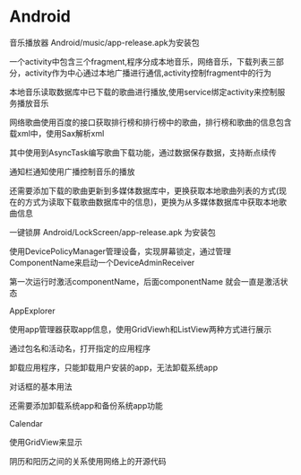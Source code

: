 # Android 
音乐播放器 
Android/music/app-release.apk为安装包

一个activity中包含三个fragment,程序分成本地音乐，网络音乐，下载列表三部分，activity作为中心通过本地广播进行通信,activity控制fragment中的行为

本地音乐读取数据库中已下载的歌曲进行播放,使用service绑定activity来控制服务播放音乐

网络歌曲使用百度的接口获取排行榜和排行榜中的歌曲，排行榜和歌曲的信息包含载xml中，使用Sax解析xml

其中使用到AsyncTask编写歌曲下载功能，通过数据保存数据，支持断点续传

通知栏通知使用广播控制音乐的播放

还需要添加下载的歌曲更新到多媒体数据库中，更换获取本地歌曲列表的方式(现在的方式为读取下载歌曲数据库中的信息)，更换为从多媒体数据库中获取本地歌曲信息



一键锁屏
Android/LockScreen/app-release.apk 为安装包

使用DevicePolicyManager管理设备，实现屏幕锁定，通过管理ComponentName来启动一个DeviceAdminReceiver

第一次运行时激活componentName，后面componentName 就会一直是激活状态



AppExplorer

使用app管理器获取app信息，使用GridViewh和ListView两种方式进行展示

通过包名和活动名，打开指定的应用程序

卸载应用程序，只能卸载用户安装的app，无法卸载系统app

对话框的基本用法

还需要添加卸载系统app和备份系统app功能


Calendar

使用GridView来显示

阴历和阳历之间的关系使用网络上的开源代码
